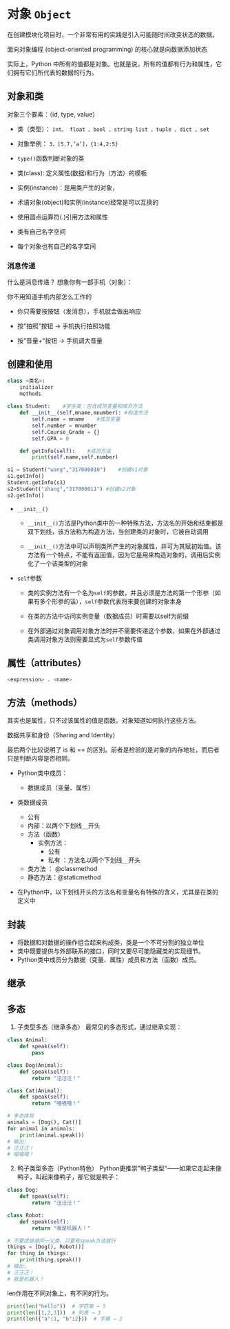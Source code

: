 # 对象 `Object`

在创建模块化项目时，一个非常有用的实践是引入可能随时间改变状态的数据。


面向对象编程 (object-oriented programming) 的核心就是向数据添加状态


实际上，Python 中所有的值都是对象。也就是说，所有的值都有行为和属性，它们拥有它们所代表的数据的行为。
## 对象和类

对象三个要素：（id, type, value）



- 类（类型）： `int、 float 、bool 、string list 、tuple 、dict 、set`
- 对象举例： `3，[5.7,’a’]，{1:4,2:5}`
- `type()`函数判断对象的类

- 类(class): 定义属性(数据)和⾏为（⽅法）的模板
- 实例(instance)：是⽤类产⽣的对象，

- 术语对象(object)和实例(instance)经常是可以互换的
- 使⽤圆点运算符(.)引⽤⽅法和属性
- 类有⾃⼰名字空间
- 每个对象也有⾃⼰的名字空间

### 消息传递

什么是消息传递？
想象你有一部手机（对象）：

你不用知道手机内部怎么工作的

- 你只需要按按钮（发消息），手机就会做出响应

- 按"拍照"按钮 → 手机执行拍照功能

- 按"音量+"按钮 → 手机调大音量




## 创建和使用



```py
class <类名>:    
    initializer    
    methods
    
class Student:    #学⽣类：包含成员变量和成员方法
    def __init__(self,mname,mnumber): #构造方法
        self.name = mname    #成员变量
        self.number = mnumber
        self.Course_Grade = {} 
        self.GPA = 0

    def getInfo(self):    #成员方法
        print(self.name,self.number)

s1 = Student("wang","317000010")    #创建s1对象
s1.getInfo() 
Student.getInfo(s1)
s2=Student("zhang","317000011") #创建s2对象
s2.getInfo()
```

- `__init__()`

  - `__init__()`⽅法是Python类中的⼀种特殊⽅法，⽅法名的开始和结束都是双下划线，该⽅法称为构造⽅法，当创建类的对象时，它被⾃动调⽤

  - `__init__()`⽅法中可以声明类所产⽣的对象属性，并可为其赋初始值。该⽅法有⼀个特点，不能有返回值，因为它是⽤来构造对象的，调⽤后实例化了⼀个该类型的对象

- `self`参数

  - 类的实例⽅法有⼀个名为`self`的参数，并且必须是⽅法的第⼀个形参（如果有多个形参的话），`self`参数代表将来要创建的对象本身

  - 在类的⽅法中访问实例变量（数据成员）时需要以self为前缀

  - 在外部通过对象调⽤对象⽅法时并不需要传递这个参数，如果在外部通过类调⽤对象⽅法则需要显式为`self`参数传值

## 属性（attributes）

```py
<expression> . <name>
```




## 方法（methods）

其实也是属性，只不过该属性的值是函数。对象知道如何执行这些方法。


数据共享和身份（Sharing and Identity）

最后两个比较说明了 is 和 == 的区别。前者是检验的是对象的内存地址，而后者只是判断内容是否相同。


- Python类中成员：
  - 数据成员（变量、属性）
- 类数据成员

    - 公有
    - 内部：以两个下划线`__`开头
  - ⽅法（函数）
    - 实例⽅法：
      - 公有
      - 私有 ：⽅法名以两个下划线`__`开头
  - 类⽅法 ： @classmethod
  - 静态⽅法：@staticmethod
- 在Python中，以下划线开头的⽅法名和变量名有特殊的含义，尤其是在类的定义中


## 封装

- 将数据和对数据的操作组合起来构成类，类是⼀个不可分割的独⽴单位
- 类中既要提供与外部联系的接⼝，同时⼜要尽可能隐藏类的实现细节。
- Python类中成员分为数据（变量、属性）成员和⽅法（函数）成员。

## 继承


## 多态



1. 子类型多态（继承多态）
最常见的多态形式，通过继承实现：

```python
class Animal:
    def speak(self):
        pass

class Dog(Animal):
    def speak(self):
        return "汪汪汪！"

class Cat(Animal):
    def speak(self):
        return "喵喵喵！"

# 多态体现
animals = [Dog(), Cat()]
for animal in animals:
    print(animal.speak())
# 输出:
# 汪汪汪！
# 喵喵喵！
```

2. 鸭子类型多态（Python特色）
Python更推崇"鸭子类型"——如果它走起来像鸭子，叫起来像鸭子，那它就是鸭子：

```python
class Dog:
    def speak(self):
        return "汪汪汪！"

class Robot:
    def speak(self):
        return "我是机器人！"

# 不要求继承同一父类，只要有speak方法就行
things = [Dog(), Robot()]
for thing in things:
    print(thing.speak())
# 输出:
# 汪汪汪！
# 我是机器人！
```

len作用在不同对象上，有不同的行为。

```py
print(len("hello"))  # 字符串 → 5
print(len([1,2,3]))  # 列表 → 3
print(len({"a":1, "b":2}))  # 字典 → 2
```




